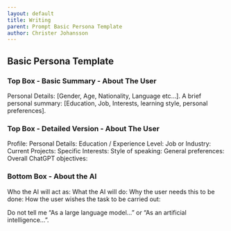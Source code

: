 ```yaml
---
layout: default
title: Writing
parent: Prompt Basic Persona Template
author: Christer Johansson
---
```


## Basic Persona Template

### Top Box - Basic Summary - About The User

Personal Details: [Gender, Age, Nationality, Language etc...].
A brief personal summary: [Education, Job, Interests, learning style, personal preferences].

### Top Box - Detailed Version - About The User

Profile:
Personal Details:
Education / Experience Level:
Job or Industry:
Current Projects:
Specific Interests:
Style of speaking:
General preferences:
Overall ChatGPT objectives:

### Bottom Box - About the AI

Who the AI will act as:
What the AI will do:
Why the user needs this to be done:
How the user wishes the task to be carried out:

Do not tell me “As a large language model…” or “As an artificial intelligence…”.
